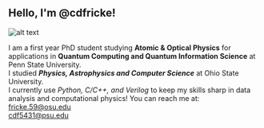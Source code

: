 ## Hello, I'm @cdfricke!

![alt text]([https://github.com/cdfricke/cdfricke/download.png](https://github.com/cdfricke/cdfricke/blob/main/download.png))

I am a first year PhD student studying __Atomic & Optical Physics__ for applications in __Quantum Computing and Quantum Information Science__ at Penn State University.\
I studied ___Physics, Astrophysics and Computer Science___ at Ohio State University. \
I currently use _Python, C/C++, and Verilog_ to keep my skills sharp in data analysis and computational physics!
You can reach me at: 
fricke.59@osu.edu\
cdf5431@psu.edu
